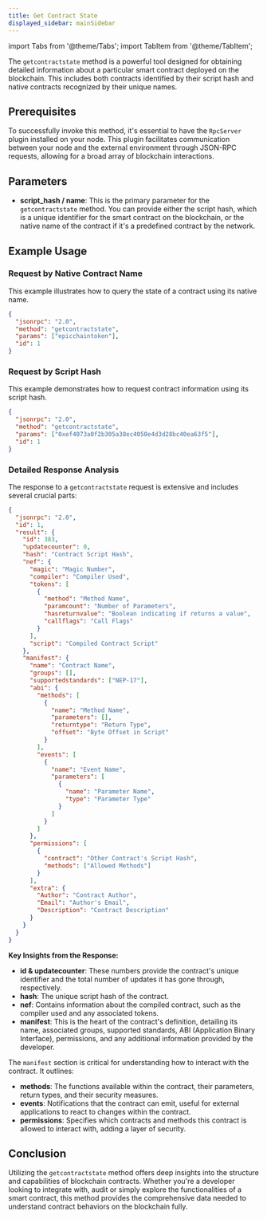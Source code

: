 ```yaml
---
title: Get Contract State
displayed_sidebar: mainSidebar
---
```


import Tabs from '@theme/Tabs';
import TabItem from '@theme/TabItem';



The `getcontractstate` method is a powerful tool designed for obtaining detailed information about a particular smart contract deployed on the blockchain. This includes both contracts identified by their script hash and native contracts recognized by their unique names. 

## Prerequisites

To successfully invoke this method, it's essential to have the `RpcServer` plugin installed on your node. This plugin facilitates communication between your node and the external environment through JSON-RPC requests, allowing for a broad array of blockchain interactions.

## Parameters

- **script_hash / name**: This is the primary parameter for the `getcontractstate` method. You can provide either the script hash, which is a unique identifier for the smart contract on the blockchain, or the native name of the contract if it's a predefined contract by the network.

## Example Usage

### Request by Native Contract Name

This example illustrates how to query the state of a contract using its native name.

```json
{
  "jsonrpc": "2.0",
  "method": "getcontractstate",
  "params": ["epicchaintoken"],
  "id": 1
}
```

### Request by Script Hash

This example demonstrates how to request contract information using its script hash.

```json
{
  "jsonrpc": "2.0",
  "method": "getcontractstate",
  "params": ["0xef4073a0f2b305a38ec4050e4d3d28bc40ea63f5"],
  "id": 1
}
```

### Detailed Response Analysis

The response to a `getcontractstate` request is extensive and includes several crucial parts:

```json
{
  "jsonrpc": "2.0",
  "id": 1,
  "result": {
    "id": 383,
    "updatecounter": 0,
    "hash": "Contract Script Hash",
    "nef": {
      "magic": "Magic Number",
      "compiler": "Compiler Used",
      "tokens": [
        {
          "method": "Method Name",
          "paramcount": "Number of Parameters",
          "hasreturnvalue": "Boolean indicating if returns a value",
          "callflags": "Call Flags"
        }
      ],
      "script": "Compiled Contract Script"
    },
    "manifest": {
      "name": "Contract Name",
      "groups": [],
      "supportedstandards": ["NEP-17"],
      "abi": {
        "methods": [
          {
            "name": "Method Name",
            "parameters": [],
            "returntype": "Return Type",
            "offset": "Byte Offset in Script"
          }
        ],
        "events": [
          {
            "name": "Event Name",
            "parameters": [
              {
                "name": "Parameter Name",
                "type": "Parameter Type"
              }
            ]
          }
        ]
      },
      "permissions": [
        {
          "contract": "Other Contract's Script Hash",
          "methods": ["Allowed Methods"]
        }
      ],
      "extra": {
        "Author": "Contract Author",
        "Email": "Author's Email",
        "Description": "Contract Description"
      }
    }
  }
}
```

**Key Insights from the Response:**

- **id & updatecounter**: These numbers provide the contract's unique identifier and the total number of updates it has gone through, respectively.
- **hash**: The unique script hash of the contract.
- **nef**: Contains information about the compiled contract, such as the compiler used and any associated tokens.
- **manifest**: This is the heart of the contract's definition, detailing its name, associated groups, supported standards, ABI (Application Binary Interface), permissions, and any additional information provided by the developer.

The `manifest` section is critical for understanding how to interact with the contract. It outlines:

- **methods**: The functions available within the contract, their parameters, return types, and their security measures.
- **events**: Notifications that the contract can emit, useful for external applications to react to changes within the contract.
- **permissions**: Specifies which contracts and methods this contract is allowed to interact with, adding a layer of security.

## Conclusion

Utilizing the `getcontractstate` method offers deep insights into the structure and capabilities of blockchain contracts. Whether you're a developer looking to integrate with, audit or simply explore the functionalities of a smart contract, this method provides the comprehensive data needed to understand contract behaviors on the blockchain fully.


<br/>